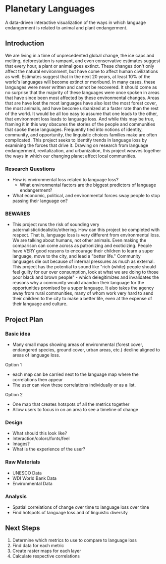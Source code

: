 # Planetary Languages

A data-driven interactive visualization of the ways in which language endangerment is related to animal and plant endangerment.

## Introduction 

We are living in a time of unprecedented global change, the ice caps and melting, deforestation is rampant, and even conservative estimates suggest that every hour, a plant or animal goes extinct. These changes don't only affect the natural environment, but have come to affect human civilizations as well. Estimates suggest that in the next 20 years, at least 10% of the world's languages will become extinct or moribund. In many cases, these languages were never written and cannot be recovered. It should come as no surprise that the majority of these languages were once spoken in areas that have since been most affected by these environmental changes. Areas that are have lost the most languages have also lost the most forest cover, the most animals, and have become urbanized at a faster rate than the rest of the world. It would be all too easy to assume that one leads to the other, that environment loss leads to language loss. And while this may be true, framing it in this way obscures the stories of the people and communities that spoke these languages. Frequently tied into notions of identity, community, and opportunity, the linguistic choices families make are often complicated. This project seeks to identify trends in language loss by examining the forces that drive it. Drawing on research from language endangerment, revitalization, and urbanization, this project weaves together the ways in which our changing planet affect local communities. 

### Research Questions
	
* How is environmental loss related to language loss?
	* What environmental factors are the biggest predictors of language endangerment?
* What economic, political, and environmental forces sway people to stop passing their language on?
	
### BEWARES

* This project runs the risk of sounding very paternalistic/idealistic/othering. How can this project be completed with respect. That is, language loss is very different from environmental loss. We are talking about humans, not other animals. Even making the comparison can come across as patronizing and exoticizing. People have VERY good reasons to encourage their children to learn a super language, move to the city, and lead a "better life." Community languages die out because of internal pressures as much as external. This project has the potential to sound like "rich (white) people should feel guilty for our over consumption, look at what we are doing to those poor black and brown people" - which delegitimizes and invalidates the reasons why a community would abandon their language for the opportunities promised by a super language. It also takes the agency away from rural communities, many of whom work very hard to send their children to the city to make a better life, even at the expense of their language and culture. 
	
## Project Plan

### Basic idea

* Many small maps showing areas of environmental (forest cover, endangered species, ground cover, urban areas, etc.) decline aligned to areas of language loss.

Option 1
* each map can be carried next to the language map where the correlations then appear
* The user can view these correlations individually or as a list.

Option 2
* One map that creates hotspots of all the metrics together
* Allow users to focus in on an area to see a timeline of change

### Design

* What should this look like?
* Interaction/colors/fonts/feel
* Images? 
* What is the experience of the user?

### Raw Materials

* UNESCO Data
* WDI World Bank Data
* Environmental Data

### Analysis

* Spatial correlations of change over time to language loss over time
* Find hotspots of language loss and of linguistic diversity

## Next Steps

1. Determine which metrics to use to compare to language loss
2. Find data for each metric
3. Create raster maps for each layer
4. Calculate respective correlations


